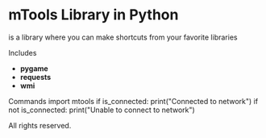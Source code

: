 # mTools Library in Python
is a library where you can
make shortcuts from your
favorite libraries

Includes
* **pygame**
* **requests**
* **wmi**

Commands
   import mtools
   if is_connected:
       print("Connected to network")
   if not is_connected:
       print("Unable to connect to network")

All rights reserved.
